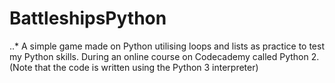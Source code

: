 # BattleshipsPython

..* A simple game made on Python utilising loops and lists as practice to test my Python skills. During an online course on Codecademy called Python 2. (Note that the code is written using the Python 3 interpreter)
